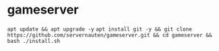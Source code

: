 # gameserver

```apt update && apt upgrade -y```
```apt install git -y && git clone https://github.com/servernauten/gameserver.git && cd gameserver && bash ./install.sh ```

